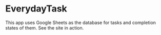 # EverydayTask
This app uses Google Sheets as the database for tasks and completion states of them. See the site in action.

